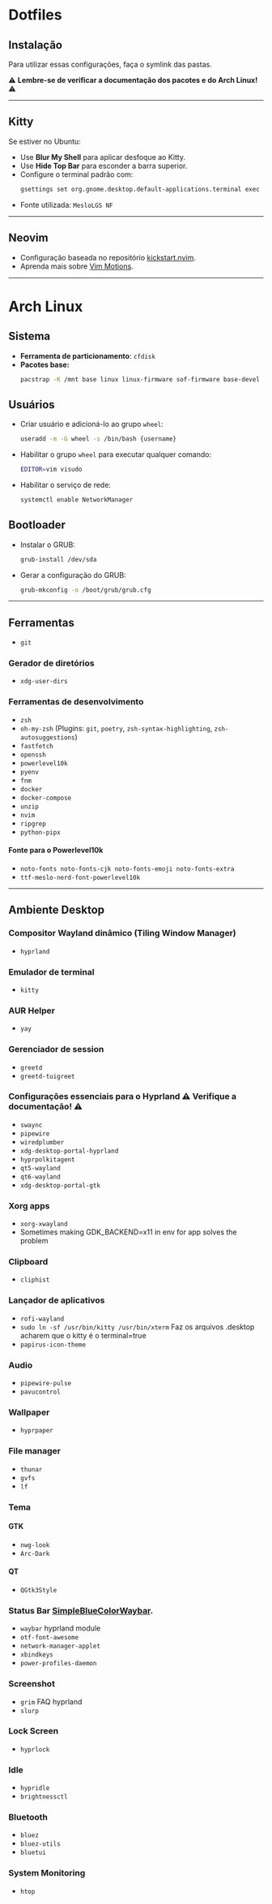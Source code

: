 # Dotfiles

## Instalação
Para utilizar essas configurações, faça o symlink das pastas.

⚠️ **Lembre-se de verificar a documentação dos pacotes e do Arch Linux!** ⚠️

---

## Kitty
Se estiver no Ubuntu:
- Use **Blur My Shell** para aplicar desfoque ao Kitty.
- Use **Hide Top Bar** para esconder a barra superior.
- Configure o terminal padrão com:
  ```sh
  gsettings set org.gnome.desktop.default-applications.terminal exec 'kitty'
  ```
- Fonte utilizada: `MesloLGS NF`

---

## Neovim
- Configuração baseada no repositório [kickstart.nvim](https://github.com/nvim-lua/kickstart.nvim).
- Aprenda mais sobre [Vim Motions](https://www.barbarianmeetscoding.com/boost-your-coding-fu-with-vscode-and-vim/moving-blazingly-fast-with-the-core-vim-motions/).

---

# Arch Linux

## Sistema
- **Ferramenta de particionamento**: `cfdisk`
- **Pacotes base:**
  ```sh
  pacstrap -K /mnt base linux linux-firmware sof-firmware base-devel grub efibootmgr vim networkmanager {cpu}-ucode
  ```

## Usuários
- Criar usuário e adicioná-lo ao grupo `wheel`:
  ```sh
  useradd -m -G wheel -s /bin/bash {username}
  ```
- Habilitar o grupo `wheel` para executar qualquer comando:
  ```sh
  EDITOR=vim visudo
  ```
- Habilitar o serviço de rede:
  ```sh
  systemctl enable NetworkManager
  ```

## Bootloader
- Instalar o GRUB:
  ```sh
  grub-install /dev/sda
  ```
- Gerar a configuração do GRUB:
  ```sh
  grub-mkconfig -o /boot/grub/grub.cfg
  ```

---

## Ferramentas
- `git`

### Gerador de diretórios
- `xdg-user-dirs`

### Ferramentas de desenvolvimento
- `zsh`
- `oh-my-zsh` (Plugins: `git`, `poetry`, `zsh-syntax-highlighting`, `zsh-autosuggestions`)
- `fastfetch`
- `openssh`
- `powerlevel10k`
- `pyenv`
- `fnm`
- `docker`
- `docker-compose`
- `unzip`
- `nvim`
- `ripgrep`
- `python-pipx`

#### Fonte para o Powerlevel10k
- `noto-fonts noto-fonts-cjk noto-fonts-emoji noto-fonts-extra`
- `ttf-meslo-nerd-font-powerlevel10k`

---

## Ambiente Desktop

### Compositor Wayland dinâmico (Tiling Window Manager)
- `hyprland`

### Emulador de terminal
- `kitty`

### AUR Helper
- `yay`


### Gerenciador de session
- `greetd`
- `greetd-tuigreet`

### Configurações essenciais para o Hyprland ⚠️ **Verifique a documentação!** ⚠️
- `swaync`
- `pipewire`
- `wiredplumber`
- `xdg-desktop-portal-hyprland`
- `hyprpolkitagent`
- `qt5-wayland`
- `qt6-wayland`
- `xdg-desktop-portal-gtk`

### Xorg apps
- `xorg-xwayland`
- Sometimes making GDK_BACKEND=x11 in env for app solves the problem

### Clipboard
- `cliphist`

### Lançador de aplicativos
- `rofi-wayland`
- `sudo ln -sf /usr/bin/kitty /usr/bin/xterm` Faz os arquivos .desktop acharem que o kitty é o terminal=true  
- `papirus-icon-theme`

### Audio
- `pipewire-pulse`
- `pavucontrol`

### Wallpaper
- `hyprpaper`

### File manager
- `thunar`
- `gvfs`
- `lf`

### Tema 
#### GTK
- `nwg-look`
- `Arc-Dark`
#### QT
- `QGtk3Style`

### Status Bar [SimpleBlueColorWaybar](https://github.com/d00m1k/SimpleBlueColorWaybar). 
- `waybar` hyprland module
- `otf-font-awesome`
- `network-manager-applet`
- `xbindkeys`
- `power-profiles-daemon`

### Screenshot
- `grim` FAQ hyprland
- `slurp`

### Lock Screen
- `hyprlock`

### Idle
- `hypridle`
- `brightnessctl`

### Bluetooth
- `bluez`
- `bluez-utils`
- `bluetui`

### System Monitoring
- `htop`

